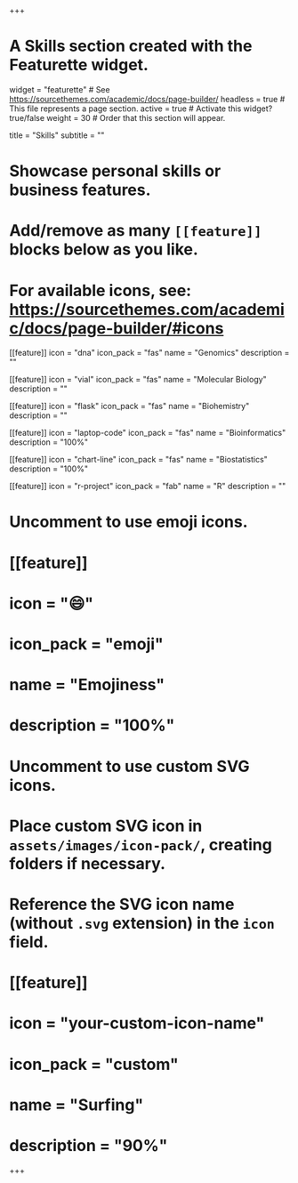 +++
# A Skills section created with the Featurette widget.
widget = "featurette"  # See https://sourcethemes.com/academic/docs/page-builder/
headless = true  # This file represents a page section.
active = true  # Activate this widget? true/false
weight = 30  # Order that this section will appear.

title = "Skills"
subtitle = ""

# Showcase personal skills or business features.
# 
# Add/remove as many `[[feature]]` blocks below as you like.
# 
# For available icons, see: https://sourcethemes.com/academic/docs/page-builder/#icons

[[feature]]
  icon = "dna"
  icon_pack = "fas"
  name = "Genomics"
  description = ""

[[feature]]
  icon = "vial"
  icon_pack = "fas"
  name = "Molecular Biology"
  description = ""

[[feature]]
  icon = "flask"
  icon_pack = "fas"
  name = "Biohemistry"
  description = ""

[[feature]]
  icon = "laptop-code"
  icon_pack = "fas"
  name = "Bioinformatics"
  description = "100%"  

[[feature]]
  icon = "chart-line"
  icon_pack = "fas"
  name = "Biostatistics"
  description = "100%"  

[[feature]]
  icon = "r-project"
  icon_pack = "fab"
  name = "R"
  description = ""
  
  

# Uncomment to use emoji icons.
# [[feature]]
#  icon = ":smile:"
#  icon_pack = "emoji"
#  name = "Emojiness"
#  description = "100%"  

# Uncomment to use custom SVG icons.
# Place custom SVG icon in `assets/images/icon-pack/`, creating folders if necessary.
# Reference the SVG icon name (without `.svg` extension) in the `icon` field.
# [[feature]]
#  icon = "your-custom-icon-name"
#  icon_pack = "custom"
#  name = "Surfing"
#  description = "90%"

+++
